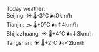 Today weather:  
Beijing: ☀️ 🌡️-3°C 🌬️0km/h  
Tianjin: 🌫  🌡️+0°C 🌬️↑4km/h  
Shijiazhuang: ☀️ 🌡️+4°C 🌬️↓3km/h  
Tangshan: ☀️ 🌡️+2°C 🌬️↙2km/h  
